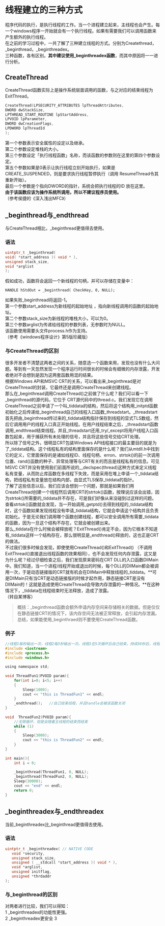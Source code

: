 # 线程建立的三种方式
程序代码的执行，是执行线程的工作。当一个进程建立起来，主线程也会产生。每一个windows程序一开始就会有一个执行线程。如果有需要我们可以调用函数来产生额外的执行线程。   
在之前的学习过程中，一共了解了三种建立线程的方式。分别为Createthread，\_beginthread，\_beginthreadex。   
三种函数，各有区别。**其中建议使用\_beginthreadex函数**，而其中原因将一一进行分析。
## CreateThread
CreateThread函数实际上是操作系统层面调用的函数，与之对应的结束线程为ExitThread。   
```c
CreateThread(LPSECURITY_ATTRIBUTES lpThreadAttributes,   
DWORD dwStackSize,   
LPTHREAD_START_ROUTINE lpStartAddress,    
LPVOID lpParameter,  
DWORD dwCreationFlags,   
LPDWORD lpThreadId   
);      
```   
第一个参数表示安全属性的设定以及继承。  
第二个参数设定堆栈的大小。   
第三个参数设定「执行线程函数」名称，而该函数的参数则在这里的第四个参数设定。    
第五个参数如果是0表示让执行线程立刻开始执行，如果是CREATE_SUSPENDED，则是要求执行线程暂停执行（调用
ResumeThread令其重新开始）。    
最后一个参数是个指向DWORD的指针，系统会把执行线程的ID 放在这里。   
**由于该函数应该为操作系统所调用，所以不建议程序员使用。**   
（参考侯捷的《深入浅出MFC》）  
## \_beginthread与\_endthread
与CreateThread相比，\_beginthread更值得去使用。   
### 语法  
```c
uintptr_t _beginthread(   
void( *start_address )( void * ),   
unsigned stack_size,   
void *arglist   
);   
```   
假如成功，函数将会返回一个新线程的句柄，并可以存储在变量中：   
```
HANDLE hStdOut = _beginthread( CheckKey, 0, NULL);    
```   
如果失败_beginthread将返回-1。   
第一个参数start_address为新线程的起始地址 ，指向新线程调用的函数的起始地址。    
第二个参数stack_size为新线程的堆栈大小，可以为0。    
第三个参数arglist为传递给线程的参数列表，无参数时为NULL。   
该函数使用需要头文件process.h作为支持。  
（参考《windows程序设计》第5版珍藏版）  
### 与CreateThread的区别
很多开发者不清楚这两者之间的关系，随意选一个函数来用，发现也没有什么大问题。等到有一天忽然发现一个程序运行时间很长的时候会有细微的内存泄露，开发者绝对不会想到是因为这两套函数用混的结果。   
根据Windows API和MSVC CRT的关系，可以看出来\_beginthread是对CreateThread的封装，它最终还是调用CreateThread来创建线程。   
那么在\_beginthread调用CreateThread()之前做了什么呢？我们可以看一下\_beginthread的源代码，它位于 CRT源代码中的thread.c。我们发现它在调用CreateThread之前申请了一个叫\_tiddata的结构，然后将这个结构用\_initptd函数初始化之后传递给\_beginthread自己的线程入口函数\_threadstart。\_threadstart首先把由\_beginthread传过来的\_tiddata结构指针保存到线程的显式TLS数组，然后它调用用户的线程入口真正开始线程。在用户线程结束之后，\_threadstart函数调用\_endthread结束线程。并且\_threadstart还用\_try/\_except将用户线程入口函数包起来，用于捕获所有未处理的信号，并且将这些信号交给CRT处理。   
所以除了信号之外，很明显CRT包装Windows API线程接口的最主要目的就是为了\_tiddata结构。这个线程私有的结构里面保存的是什么呢？我们从mtdll.h中找到它的定义，它里面保存的是诸如线程ID、线程句柄、erron、strtok()的前一次调用位置、rand()函数的种子、异常处理等与CRT有关的而且是线程私有的信息。可见 MSVC CRT并没有使用我们前面所说的\_\_declspec(thread)这种方式来定义线程私有变量，从而防止库函数在多线程下失效，而是采用在堆上申请一个\_tiddata结构，把线程私有变量放在结构内部，由显式TLS保存\_tiddata的指针。    
了解了这些信息以后，我们应该会想到一个问题，那就是如果我们用CreateThread创建一个线程然后调用CRT的strtok()函数，按理说应该会出错，因为strtok()所需要的\_tiddata并不存在，可是我们好像从来没碰到过这样的问题。查看strtok()函数就会发现，当一开始调用\_getptd()去得到线程的\_tiddata结构时，这个函数如果发现线程没有申请\_tiddata结构，它就会申请这个结构并且负责初始化。于是无论我们调用哪个函数创建线程，都可以安全调用所有需要\_tiddata的函数，因为一旦这个结构不存在，它就会被创建出来。    
那么\_tiddata在什么时候会被释放呢？ExitThread()肯定不会，因为它根本不知道有\_tiddata这样一个结构存在，那么很明显是_endthread()释放的，这也正是CRT的做法。    
不过我们很多时候会发现，即使使用CreateThread()和ExitThread() （不调用ExitThread()直接退出线程函数的效果相同），也不会发现任何内存泄露，这又是为什么呢？经过仔细检查之后，我们发现原来密码在CRT DLL的入口函数DllMain中。我们知道，当一个进程/线程开始或退出的时候，每个DLL的DllMain都会被调用一次，于是动态链接版的CRT就有机会在DllMain中释放线程的\_tiddata。**可是DllMain只有当CRT是动态链接版的时候才起作用，静态链接CRT是没有DllMain的！这就是造成使用CreateThread会导致内存泄露的一种情况。**在这种情况下，\_tiddata在线程结束时无法释放，造成了泄露。    
（转自某博客）   
> 概括：\_beginthread函数会额外申请内存空间来存储相关的数据。但是仅仅在静态链接CRT的情况下，该内存空间无法被正常释放，会引起内存泄漏。     
> 总结，如果能使用\_beginthraed则不要使用CreateThread函数。   
### 例子   
```c
//线程1每秒输出一次，线程2每3秒输出一次。线程1在5次循环后自己结束。持续30秒后，线程2随着主线程一起结束。   
#include <iostream>    
#include <process.h>    
#include <windows.h>     
  
using namespace std;     
  
void ThreadFun1(PVOID param){     
    for(int i=0; i<5; i++)   
	{      
        Sleep(1000);      
        cout << "this is ThreadFun1" << endl;      
    }      
	_endthread();	//自己结束线程，并且handle会被该函数关闭
}      
  
void  ThreadFun2(PVOID param){   
	//无限循环，但是会随着主线程的结束而结束     
    while (1)    
	{    
        Sleep(3000);      
        cout << "this is ThreadFun2" << endl;     
    }    
}      
  
int main(){    
    int i = 0;      
  
    _beginthread(ThreadFun1, 0, NULL);      
    _beginthread(ThreadFun2, 0, NULL);    
    Sleep(30000);    
    cout << "end" << endl;      
    return 0;     
}       
```     
## \_beginthreadex与\_endthreadex
当前\_beginthreadex比\_beginthread更值得去使用。  
### 语法
```c
uintptr_t _beginthreadex( // NATIVE CODE    
   void *security,     
   unsigned stack_size,      
   unsigned ( __stdcall *start_address )( void * ),      
   void *arglist,    
   unsigned initflag,    
   unsigned *thrdaddr       
);    
```   
### 与\_beginthread的区别
对两者进行比较，我们可以得知：  
1 \_beginthreadex的功能性更强。   
2 \_beginthreadex更安全
3 